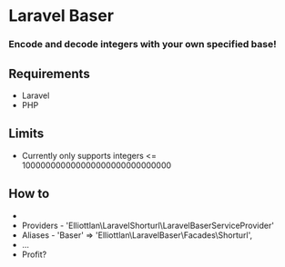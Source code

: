 # Laravel Baser

### Encode and decode integers with your own specified base!

## Requirements

 - Laravel
 - PHP

## Limits

 - Currently only supports integers <= 100000000000000000000000000000

## How to

 - 
 - Providers - 'Elliottlan\LaravelShorturl\LaravelBaserServiceProvider'
 - Aliases - 'Baser' => 'Elliottlan\LaravelBaser\Facades\Shorturl',
 - ...
 - Profit?